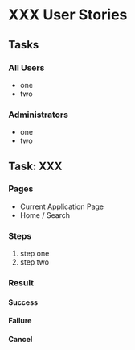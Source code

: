 # XXX User Stories

## Tasks

### All Users

- one
- two

### Administrators

- one
- two

## Task: XXX

### Pages

- Current Application Page
- Home / Search

### Steps

1. step one
1. step two

### Result

#### Success

#### Failure

#### Cancel
